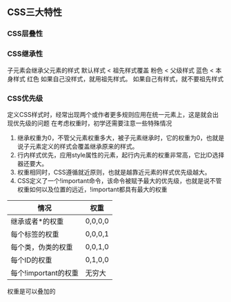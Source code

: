 ## CSS三大特性
### CSS层叠性
### CSS继承性
子元素会继承父元素的样式 
    默认样式 < 祖先样式覆盖 粉色 < 父级样式 蓝色 < 本身样式 红色
    如果自己没样式，就用祖先样式。 如果自己有样式，就不要祖先样式


### CSS优先级
定义CSS样式时，经常出现两个或作者更多规则应用在统一元素上，这是就会出现优先级的问题
在考虑权重时，初学还需要注意一些特殊情况
1. 继承权重为0，不管父元素权重多大，被子元素继承时，它的权重为0，也就是说子元素定义的样式会覆盖继承原来的样式。
2. 行内样式优先，应用style属性的元素，起行内元素的权重非常高，它比ID选择器还要大。
3. 权重相同时，CSS遵循就近原则，也就是越靠近元素的样式优先级越大。
4. CSS定义了一个!important命令，该命令被赋予最大的优先级，也就是说不管权重如何以及位置的远近，!important都具有最大的权重


|情况|权重|
|---|---|
|继承或者*的权重|0,0,0,0|
|每个标签的权重|0,0,0,1|
|每个类，伪类的权重|0,0,1,0|
|每个ID的权重|0,1,0,0|
|每个!important的权重|无穷大|
权重是可以叠加的